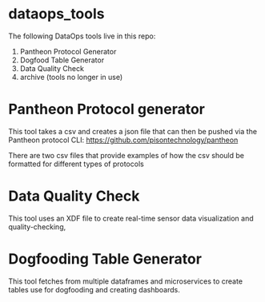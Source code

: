 # dataops_tools

The following DataOps tools live in this repo:
  1. Pantheon Protocol Generator
  2. Dogfood Table Generator
  3. Data Quality Check
  4. archive (tools no longer in use)


# Pantheon Protocol generator
This tool takes a csv and creates a json file that can then be pushed via the Pantheon protocol CLI: https://github.com/pisontechnology/pantheon

There are two csv files that provide examples of how the csv should be formatted for different types of protocols 

# Data Quality Check 
This tool uses an XDF file to create real-time sensor data visualization and quality-checking,

# Dogfooding Table Generator 
This tool fetches from multiple dataframes and microservices to create tables use for dogfooding and creating dashboards.
